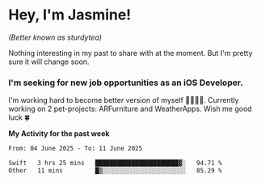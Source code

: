 # Hey, I'm Jasmine!
_(Better known as sturdytea)_

Nothing interesting in my past to share with at the moment. 
But I'm pretty sure it will change soon.

### I'm seeking for new job opportunities as an iOS Developer. 

I'm working hard to become better version of myself 🙇‍♀🏋️‍♀️. 
Currently working on 2 pet-projects: ARFurniture and WeatherApps. 
Wish me good luck 🍀

**My Activity for the past week**

<!--START_SECTION:waka-->

```txt
From: 04 June 2025 - To: 11 June 2025

Swift   3 hrs 25 mins   ███████████████████████▓░   94.71 %
Other   11 mins         █▒░░░░░░░░░░░░░░░░░░░░░░░   05.29 %
```

<!--END_SECTION:waka-->
